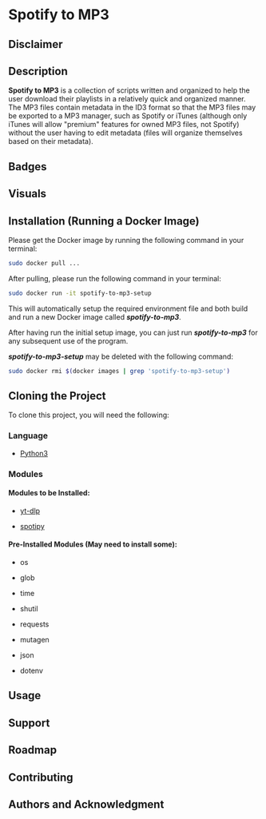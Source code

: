 # Spotify to MP3

## Disclaimer


## Description

**Spotify to MP3** is a collection of scripts written and organized to help the user download their playlists in a relatively quick and organized manner. The MP3 files contain metadata in the ID3 format so that the MP3 files may be exported to a MP3 manager, such as Spotify or iTunes (although only iTunes will allow "premium" features for owned MP3 files, not Spotify) without the user having to edit metadata (files will organize themselves based on their metadata).

## Badges

## Visuals

## Installation (Running a Docker Image)

Please get the Docker image by running the following command in your terminal:
```.sh
sudo docker pull ...
```

After pulling, please run the following command in your terminal:
```.sh
sudo docker run -it spotify-to-mp3-setup
```
This will automatically setup the required environment file and both build and run a new Docker image called ***spotify-to-mp3***.

After having run the initial setup image, you can just run ***spotify-to-mp3*** for any subsequent use of the program.

***spotify-to-mp3-setup*** may be deleted with the following command:
```.sh
sudo docker rmi $(docker images | grep 'spotify-to-mp3-setup')
```

## Cloning the Project
To clone this project, you will need the following:
### Language
* [Python3](https://www.python.org/downloads/)
### Modules
#### Modules to be Installed:
* [yt-dlp](https://github.com/yt-dlp/yt-dlp)

* [spotipy](https://github.com/spotipy-dev/spotipy)

#### Pre-Installed Modules (May need to install some):
* os

* glob

* time

* shutil

* requests

* mutagen

* json

* dotenv

## Usage

## Support

## Roadmap

## Contributing

## Authors and Acknowledgment

